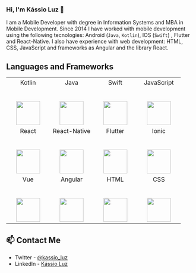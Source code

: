 ### Hi, I'm Kássio Luz 👋

I am a Mobile Developer with degree in Information Systems and MBA in Mobile Development. Since 2014 I have worked with mobile development using the following  tecnologies: Android (`Java`, `Kotlin`), IOS (`Swift`) , Flutter and React-Native. I also have experience with web development: HTML, CSS, JavaScript and frameworks as Angular and the library React.

## Languages and Frameworks

<table>
  <tbody>
    <tr valign="top">
      <td width="25%" align="center">
        <span>Kotlin</span><br><br><br>
        <img height="64px" src="https://cdn.svgporn.com/logos/kotlin.svg">
      </td>
      <td width="25%" align="center">
        <span>Java</span><br><br><br>
        <img height="64px" src="https://cdn.svgporn.com/logos/java.svg">
      </td>
      <td width="25%" align="center">
        <span>Swift</span><br><br><br>
        <img height="64px" src="https://cdn.svgporn.com/logos/swift.svg">
      </td>
      <td width="25%" align="center">
        <span>JavaScript</span><br><br><br>
        <img height="64px" src="https://cdn.svgporn.com/logos/javascript.svg">
      </td>
    </tr>
    <tr valign="top">
      <td width="25%" align="center">
        <span>React</span><br><br><br>
        <img height="64px" src="https://cdn.svgporn.com/logos/react.svg">
      </td>
      <td width="25%" align="center">
        <span>React-Native</span><br><br><br>
        <img height="64px" src="https://cdn.svgporn.com/logos/react.svg">
      </td>
      <td width="25%" align="center">
        <span>Flutter</span><br><br><br>
        <img height="64px" src="https://cdn.svgporn.com/logos/flutter.svg">
      </td>
       <td width="25%" align="center">
        <span>Ionic</span><br><br><br>
        <img height="64px" src="https://cdn.svgporn.com/logos/ionic.svg">
      </td>
    </tr>
    <tr valign="top">
      <td width="25%" align="center">
        <span>Vue</span><br><br><br>
        <img height="64px" src="https://cdn.svgporn.com/logos/vue.svg">
      </td>
      <td width="25%" align="center">
        <span>Angular</span><br><br><br>
        <img height="64px" src="https://cdn.svgporn.com/logos/angular.svg">
      </td>
      <td width="25%" align="center">
        <span>HTML</span><br><br><br>
        <img height="64px" src="https://cdn.svgporn.com/logos/html-5.svg">
      </td>
       <td width="25%" align="center">
        <span>CSS</span><br><br><br>
        <img height="64px" src="https://cdn.svgporn.com/logos/css-3.svg">
       </td>
    </tr>
  </tbody>
</table>


## 📫 Contact Me

- Twitter - [@kassio_luz](https://twitter.com/kassio_luz)
- LinkedIn - [Kássio Luz](https://www.linkedin.com/in/kassio-vieira-luz/)

